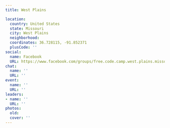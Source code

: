 ```yaml
---
title: West Plains

location:
  country: United States
  state: Missouri
  city: West Plains
  neighborhood: 
  coordinates: 36.728115, -91.852371
  plusCode: ''
social:
  name: Facebook
  URL: https://www.facebook.com/groups/free.code.camp.west.plains.missouri
chat:
  name: ''
  URL: ''
event:
  name: ''
  URL: ''
leaders:
- name: ''
  URL: ''
photos:
  old: 
  cover: ''
---
```

